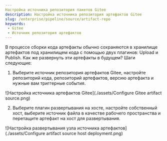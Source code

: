 ```yaml
---
Настройка источника репозитория пакетов Gitee
description: Настройка источника репозитория артефактов Gitee
slug: /enterprise/pipeline/source/artifact-repo
keywords:
 - Gitee
 - Источник репозитория артефактов
---
```


В процессе сборки кода артефакты обычно сохраняются в хранилище артефактов под хранилищем кода с помощью двух плагинов: Upload и Publish. Как же развернуть эти артефакты в будущем? Шаги следующие:

1. Выберите источник репозитория артефактов Gitee, настройте репозиторий кода, репозиторий артефактов, версию артефакта и нужные вам триггерные события.

![Настройка источника артефактов Gitee](./assets/Configure Gitee artifact source.png)

2. Выберите плагин развертывания на хосте, настройте собственный хост, выберите источник файла в качестве рабочего пространства и перетащите артефакт на хост для развертывания.

![Настройка развертывания узла источника артефактов](./assets/Configure artifact source host deployment.png)